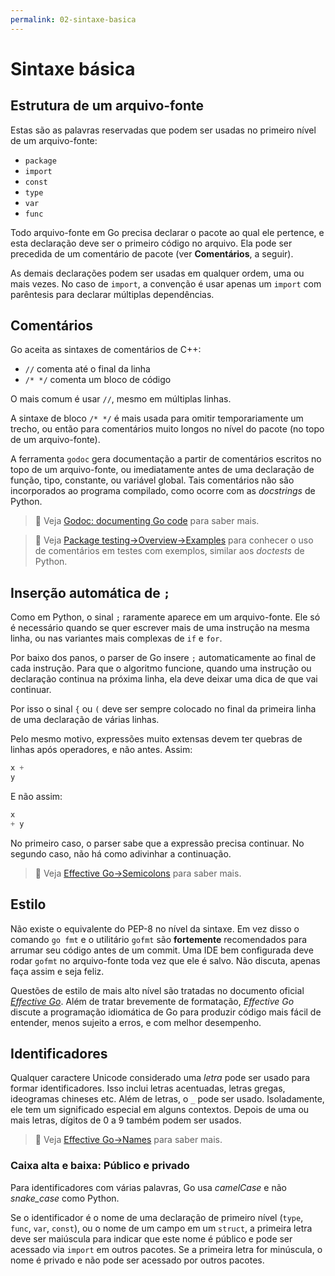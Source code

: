 ```yaml
---
permalink: 02-sintaxe-basica
---
```


# Sintaxe básica


## Estrutura de um arquivo-fonte

Estas são as palavras reservadas que podem ser usadas no primeiro nível de um arquivo-fonte:

- `package`
- `import`
- `const`
- `type`
- `var`
- `func`

Todo arquivo-fonte em Go precisa declarar o pacote ao qual ele pertence, e esta declaração deve ser o primeiro código no arquivo. Ela pode ser precedida de um comentário de pacote (ver **Comentários**, a seguir).

As demais declarações podem ser usadas em qualquer ordem, uma ou mais vezes. No caso de `import`, a convenção é usar apenas um `import` com parêntesis para declarar múltiplas dependências.

## Comentários

Go aceita as sintaxes de comentários de C++:

- `//` comenta até o final da linha
- `/* */` comenta um bloco de código

O mais comum é usar `//`, mesmo em múltiplas linhas.

A sintaxe de bloco `/* */` é mais usada para omitir temporariamente um trecho, ou então para comentários muito longos no nível do pacote (no topo de um arquivo-fonte).

A ferramenta `godoc` gera documentação a partir de comentários escritos no topo de um arquivo-fonte, ou imediatamente antes de uma declaração de função, tipo, constante, ou variável global. Tais comentários não são incorporados ao programa compilado, como ocorre com as *docstrings* de Python.

> 📖 Veja [
Godoc: documenting Go code](https://blog.golang.org/godoc-documenting-go-code) para saber mais.

> 📖 Veja [Package testing→Overview→Examples](https://golang.org/pkg/testing/#hdr-Examples) para conhecer o uso de comentários em testes com exemplos, similar aos *doctests* de Python.


## Inserção automática de `;`

Como em Python, o sinal `;` raramente aparece em um arquivo-fonte. Ele só é necessário quando se quer escrever mais de uma instrução na mesma linha, ou nas variantes mais complexas de `if` e `for`.

Por baixo dos panos, o parser de Go insere `;` automaticamente ao final de cada instrução. Para que o algoritmo funcione, quando uma instrução ou declaração continua na próxima linha, ela deve deixar uma dica de que vai continuar.

Por isso o sinal `{` ou `(` deve ser sempre colocado no final da primeira linha de uma declaração de várias linhas.

Pelo mesmo motivo, expressões muito extensas devem ter quebras de linhas após operadores, e não antes. Assim:

```go
x +
y
```

E não assim:

```go
x
+ y
```

No primeiro caso, o parser sabe que a expressão precisa continuar. No segundo caso, não há como adivinhar a continuação.

> 📖 Veja [Effective Go→Semicolons](https://golang.org/doc/effective_go.html#semicolons) para saber mais.


## Estilo

Não existe o equivalente do PEP-8 no nível da sintaxe. Em vez disso o comando `go fmt` e o utilitário `gofmt` são **fortemente** recomendados para arrumar seu código antes de um commit. Uma IDE bem configurada deve rodar `gofmt` no arquivo-fonte toda vez que ele é salvo. Não discuta, apenas faça assim e seja feliz.

Questões de estilo de mais alto nível são tratadas no documento oficial [*Effective Go*](https://golang.org/doc/effective_go.html). Além de tratar brevemente de formatação, *Effective Go*  discute a programação idiomática de Go para produzir código mais fácil de entender, menos sujeito a erros, e com melhor desempenho.


## Identificadores

Qualquer caractere Unicode considerado uma *letra* pode ser usado para formar identificadores. Isso inclui letras acentuadas, letras gregas, ideogramas chineses etc. Além de letras, o `_` pode ser usado. Isoladamente, ele tem um significado especial em alguns contextos. Depois de uma ou mais letras, dígitos de 0 a 9 também podem ser usados.

> 📖 Veja [Effective Go→Names](https://golang.org/doc/effective_go.html#names) para saber mais.

### Caixa alta e baixa: Público e privado

Para identificadores com várias palavras, Go usa *camelCase*  e não *snake_case* como Python.

Se o identificador é o nome de uma declaração de primeiro nível (`type`, `func`, `var`, `const`), ou o nome de um campo em um `struct`, a primeira letra deve ser maiúscula para indicar que este nome é público e pode ser acessado via `import` em outros pacotes. Se a primeira letra for minúscula, o nome é privado e não pode ser acessado por outros pacotes.
